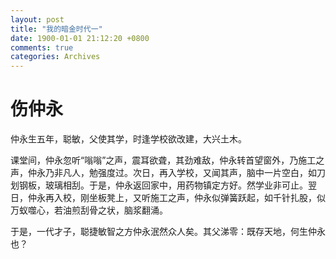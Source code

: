 ```yaml
---
layout: post
title: "我的暗金时代一"
date: 1900-01-01 21:12:20 +0800
comments: true
categories: Archives
---
```

#  伤仲永

仲永生五年，聪敏，父使其学，时逢学校欲改建，大兴土木。

课堂间，仲永忽听“嗡嗡”之声，震耳欲聋，其劲难敌，仲永转首望窗外，乃施工之声，仲永乃非凡人，勉强度过。次日，再入学校，又闻其声，脑中一片空白，如刀划钢板，玻璃相刮。于是，仲永返回家中，用药物镇定方好。然学业非可止。翌日，仲永再入校，刚坐板凳上，又听施工之声，仲永似弹簧跃起，如千针扎股，似万蚁噬心，若油煎刮骨之状，脑浆翻涌。

于是，一代才子，聪捷敏智之方仲永泯然众人矣。其父涕零：既存天地，何生仲永也？
